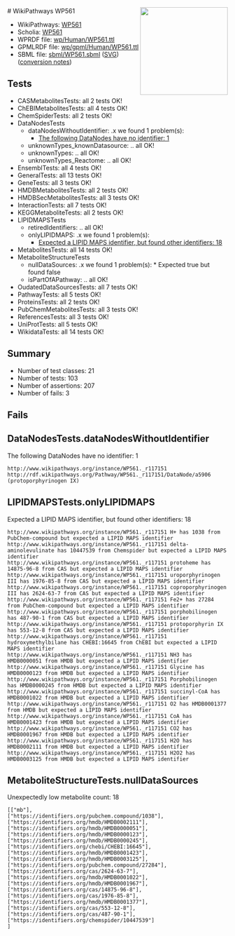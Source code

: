 <img style="float: right; width: 200px" src="../logo.png" />
# WikiPathways WP561

* WikiPathways: [WP561](https://identifiers.org/wikipathways:WP561)
* Scholia: [WP561](https://scholia.toolforge.org/wikipathways/WP561)
* WPRDF file: [wp/Human/WP561.ttl](../wp/Human/WP561.ttl)
* GPMLRDF file: [wp/gpml/Human/WP561.ttl](../wp/gpml/Human/WP561.ttl)
* SBML file: [sbml/WP561.sbml](../sbml/WP561.sbml) ([SVG](../sbml/WP561.svg)) ([conversion notes](../sbml/WP561.txt))

## Tests
* CASMetabolitesTests: all 2 tests OK!
* ChEBIMetabolitesTests: all 4 tests OK!
* ChemSpiderTests: all 2 tests OK!
* DataNodesTests
    * dataNodesWithoutIdentifier: .x we found 1 problem(s):
        * [The following DataNodes have no identifier: 1](#d2d32fa0)
    * unknownTypes_knownDatasource: .. all OK!
    * unknownTypes: .. all OK!
    * unknownTypes_Reactome: .. all OK!
* EnsemblTests: all 4 tests OK!
* GeneralTests: all 13 tests OK!
* GeneTests: all 3 tests OK!
* HMDBMetabolitesTests: all 2 tests OK!
* HMDBSecMetabolitesTests: all 3 tests OK!
* InteractionTests: all 7 tests OK!
* KEGGMetaboliteTests: all 2 tests OK!
* LIPIDMAPSTests
    * retiredIdentifiers: .. all OK!
    * onlyLIPIDMAPS: .x we found 1 problem(s):
        * [Expected a LIPID MAPS identifier, but found other identifiers: 18](#d0bfb680)
* MetabolitesTests: all 14 tests OK!
* MetaboliteStructureTests
    * nullDataSources: .x we found 1 problem(s):
            * Expected true but found false
    * isPartOfAPathway: .. all OK!
* OudatedDataSourcesTests: all 7 tests OK!
* PathwayTests: all 5 tests OK!
* ProteinsTests: all 2 tests OK!
* PubChemMetabolitesTests: all 3 tests OK!
* ReferencesTests: all 3 tests OK!
* UniProtTests: all 5 tests OK!
* WikidataTests: all 14 tests OK!


## Summary

* Number of test classes: 21
* Number of tests: 103
* Number of assertions: 207
* Number of fails: 3

## Fails

<a name="d2d32fa0" />

## DataNodesTests.dataNodesWithoutIdentifier

The following DataNodes have no identifier: 1
```
http://www.wikipathways.org/instance/WP561._r117151 http://rdf.wikipathways.org/Pathway/WP561._r117151/DataNode/a5906 (protoporphyrinogen IX)
```

<a name="d0bfb680" />

## LIPIDMAPSTests.onlyLIPIDMAPS

Expected a LIPID MAPS identifier, but found other identifiers: 18
```
http://www.wikipathways.org/instance/WP561._r117151 H+ has 1038 from PubChem-compound but expected a LIPID MAPS identifier
http://www.wikipathways.org/instance/WP561._r117151 delta-aminolevulinate has 10447539 from Chemspider but expected a LIPID MAPS identifier
http://www.wikipathways.org/instance/WP561._r117151 protoheme has 14875-96-8 from CAS but expected a LIPID MAPS identifier
http://www.wikipathways.org/instance/WP561._r117151 uroporphyrinogen III has 1976-85-8 from CAS but expected a LIPID MAPS identifier
http://www.wikipathways.org/instance/WP561._r117151 coproporphyrinogen III has 2624-63-7 from CAS but expected a LIPID MAPS identifier
http://www.wikipathways.org/instance/WP561._r117151 Fe2+ has 27284 from PubChem-compound but expected a LIPID MAPS identifier
http://www.wikipathways.org/instance/WP561._r117151 porphobilinogen has 487-90-1 from CAS but expected a LIPID MAPS identifier
http://www.wikipathways.org/instance/WP561._r117151 protoporphyrin IX has 553-12-8 from CAS but expected a LIPID MAPS identifier
http://www.wikipathways.org/instance/WP561._r117151 hydroxymethylbilane has CHEBI:16645 from ChEBI but expected a LIPID MAPS identifier
http://www.wikipathways.org/instance/WP561._r117151 NH3 has HMDB0000051 from HMDB but expected a LIPID MAPS identifier
http://www.wikipathways.org/instance/WP561._r117151 Glycine has HMDB0000123 from HMDB but expected a LIPID MAPS identifier
http://www.wikipathways.org/instance/WP561._r117151 Porphobilinogen has HMDB0000245 from HMDB but expected a LIPID MAPS identifier
http://www.wikipathways.org/instance/WP561._r117151 succinyl-CoA has HMDB0001022 from HMDB but expected a LIPID MAPS identifier
http://www.wikipathways.org/instance/WP561._r117151 O2 has HMDB0001377 from HMDB but expected a LIPID MAPS identifier
http://www.wikipathways.org/instance/WP561._r117151 CoA has HMDB0001423 from HMDB but expected a LIPID MAPS identifier
http://www.wikipathways.org/instance/WP561._r117151 CO2 has HMDB0001967 from HMDB but expected a LIPID MAPS identifier
http://www.wikipathways.org/instance/WP561._r117151 H2O has HMDB0002111 from HMDB but expected a LIPID MAPS identifier
http://www.wikipathways.org/instance/WP561._r117151 H2O2 has HMDB0003125 from HMDB but expected a LIPID MAPS identifier
```

<a name="91904191" />

## MetaboliteStructureTests.nullDataSources

Unexpectedly low metabolite count: 18
```
[["mb"],
["https://identifiers.org/pubchem.compound/1038"],
["https://identifiers.org/hmdb/HMDB0002111"],
["https://identifiers.org/hmdb/HMDB0000051"],
["https://identifiers.org/hmdb/HMDB0000123"],
["https://identifiers.org/hmdb/HMDB0000245"],
["https://identifiers.org/chebi/CHEBI:16645"],
["https://identifiers.org/hmdb/HMDB0001423"],
["https://identifiers.org/hmdb/HMDB0003125"],
["https://identifiers.org/pubchem.compound/27284"],
["https://identifiers.org/cas/2624-63-7"],
["https://identifiers.org/hmdb/HMDB0001022"],
["https://identifiers.org/hmdb/HMDB0001967"],
["https://identifiers.org/cas/14875-96-8"],
["https://identifiers.org/cas/1976-85-8"],
["https://identifiers.org/hmdb/HMDB0001377"],
["https://identifiers.org/cas/553-12-8"],
["https://identifiers.org/cas/487-90-1"],
["https://identifiers.org/chemspider/10447539"]
]
```

